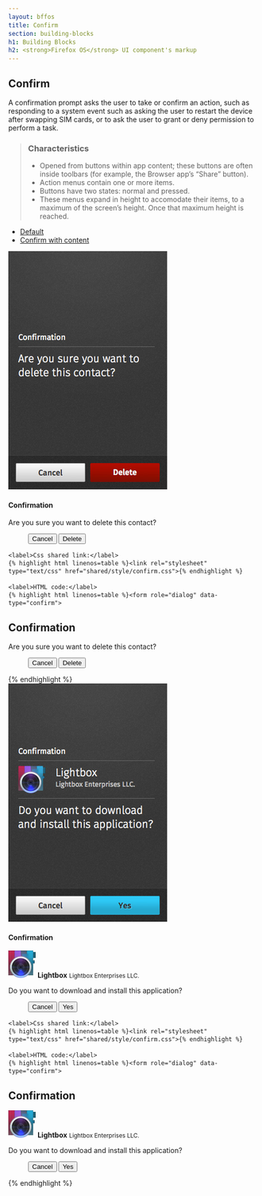 ```yaml
---
layout: bffos
title: Confirm
section: building-blocks
h1: Building Blocks
h2: <strong>Firefox OS</strong> UI component's markup
---
```


## Confirm

A confirmation prompt asks the user to take or confirm an action, such as responding to a system event such as asking the user to restart the device after swapping SIM cards, or to ask the user to grant or deny permission to perform a task.

> ### Characteristics
> * Opened from buttons within app content; these buttons are often inside toolbars (for example, the Browser app’s “Share” button).
> * Action menus contain one or more items.
> * Buttons have two states: normal and pressed.
> * These menus expand in height to accomodate their items, to a maximum of the screen’s height. Once that maximum height is reached.

<div class="tabs">
  <ul>
    <li><a href="#confirm-default">Default</a></li>
    <li><a href="#confirm-content">Confirm with content</a></li>
  </ul>
  <div id="confirm-default">
    <section class="example">
      <img src="../images/BB/confirm_1.jpg" alt="Confirm (Image replacing code)"/>
      <article class="frame">
        <form role="dialog" data-type="confirm">
          <section>
            <h1>Confirmation</h1><!-- this heading is optional -->
            <p>Are you sure you want to delete this contact?</p>
          </section>
          <menu>
            <button>Cancel</button>
            <button class="danger">Delete</button>
          </menu>
        </form>
      </article>
    </section>

    <label>Css shared link:</label>
    {% highlight html linenos=table %}<link rel="stylesheet" type="text/css" href="shared/style/confirm.css">{% endhighlight %}

    <label>HTML code:</label>
    {% highlight html linenos=table %}<form role="dialog" data-type="confirm">
  <section>
    <h1>Confirmation</h1><!-- this heading is optional -->
    <p>Are you sure you want to delete this contact?</p>
  </section>
  <menu>
    <button>Cancel</button>
    <button class="danger">Delete</button>
  </menu>
</form>{% endhighlight %}
  </div>

  <div id="confirm-content">
    <section class="example">
      <img src="../images/BB/confirm_2.jpg" alt="Confirm (Image replacing code)"/>
      <article class="frame">
        <form role="dialog" data-type="confirm">
          <section>
            <h1>Confirmation</h1>
            <p>
              <img src="../images/BB/app_logo.png" alt="Lightbox Icon" width="55" height="55">
              <strong>Lightbox</strong>
              <small>Lightbox Enterprises LLC.</small>
            </p>
            <p>Do you want to download and install this application?</p>
          </section>
          <menu>
            <button>Cancel</button>
            <button class="recommend">Yes</button>
          </menu>
        </form>
      </article>
    </section>

    <label>Css shared link:</label>
    {% highlight html linenos=table %}<link rel="stylesheet" type="text/css" href="shared/style/confirm.css">{% endhighlight %}

    <label>HTML code:</label>
    {% highlight html linenos=table %}<form role="dialog" data-type="confirm">
  <section>
    <h1>Confirmation</h1>
    <p>
      <img src="../images/BB/app_logo.png" alt="Lightbox Icon" width="55" height="55">
      <strong>Lightbox</strong>
      <small>Lightbox Enterprises LLC.</small>
    </p>
    <p>Do you want to download and install this application?</p>
  </section>
  <menu>
    <button>Cancel</button>
    <button class="recommend">Yes</button>
  </menu>
</form>{% endhighlight %}
  </div>
</div>

